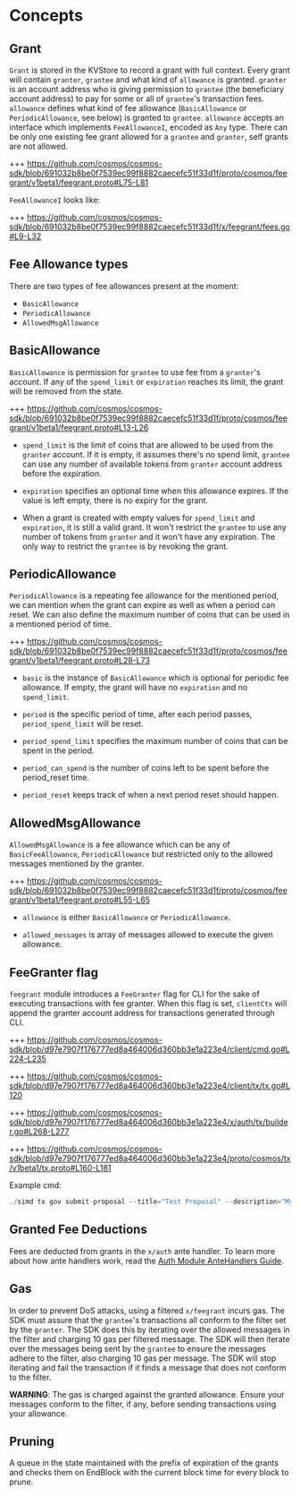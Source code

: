 <!--
order: 1
-->

# Concepts

## Grant

`Grant` is stored in the KVStore to record a grant with full context. Every grant will contain `granter`, `grantee` and what kind of `allowance` is granted. `granter` is an account address who is giving permission to `grantee` (the beneficiary account address) to pay for some or all of `grantee`'s transaction fees. `allowance` defines what kind of fee allowance (`BasicAllowance` or `PeriodicAllowance`, see below) is granted to `grantee`. `allowance` accepts an interface which implements `FeeAllowanceI`, encoded as `Any` type. There can be only one existing fee grant allowed for a `grantee` and `granter`, self grants are not allowed.

+++ https://github.com/cosmos/cosmos-sdk/blob/691032b8be0f7539ec99f8882caecefc51f33d1f/proto/cosmos/feegrant/v1beta1/feegrant.proto#L75-L81

`FeeAllowanceI` looks like:

+++ https://github.com/cosmos/cosmos-sdk/blob/691032b8be0f7539ec99f8882caecefc51f33d1f/x/feegrant/fees.go#L9-L32

## Fee Allowance types

There are two types of fee allowances present at the moment:

* `BasicAllowance`
* `PeriodicAllowance`
* `AllowedMsgAllowance`

## BasicAllowance

`BasicAllowance` is permission for `grantee` to use fee from a `granter`'s account. If any of the `spend_limit` or `expiration` reaches its limit, the grant will be removed from the state.

+++ https://github.com/cosmos/cosmos-sdk/blob/691032b8be0f7539ec99f8882caecefc51f33d1f/proto/cosmos/feegrant/v1beta1/feegrant.proto#L13-L26

* `spend_limit` is the limit of coins that are allowed to be used from the `granter` account. If it is empty, it assumes there's no spend limit, `grantee` can use any number of available tokens from `granter` account address before the expiration.

* `expiration` specifies an optional time when this allowance expires. If the value is left empty, there is no expiry for the grant.

* When a grant is created with empty values for `spend_limit` and `expiration`, it is still a valid grant. It won't restrict the `grantee` to use any number of tokens from `granter` and it won't have any expiration. The only way to restrict the `grantee` is by revoking the grant.

## PeriodicAllowance

`PeriodicAllowance` is a repeating fee allowance for the mentioned period, we can mention when the grant can expire as well as when a period can reset. We can also define the maximum number of coins that can be used in a mentioned period of time.

+++ https://github.com/cosmos/cosmos-sdk/blob/691032b8be0f7539ec99f8882caecefc51f33d1f/proto/cosmos/feegrant/v1beta1/feegrant.proto#L28-L73

* `basic` is the instance of `BasicAllowance` which is optional for periodic fee allowance. If empty, the grant will have no `expiration` and no `spend_limit`.

* `period` is the specific period of time, after each period passes, `period_spend_limit` will be reset.

* `period_spend_limit` specifies the maximum number of coins that can be spent in the period.

* `period_can_spend` is the number of coins left to be spent before the period_reset time.

* `period_reset` keeps track of when a next period reset should happen.

## AllowedMsgAllowance

`AllowedMsgAllowance` is a fee allowance which can be any of `BasicFeeAllowance`, `PeriodicAllowance` but restricted only to the allowed messages mentioned by the granter.

+++ https://github.com/cosmos/cosmos-sdk/blob/691032b8be0f7539ec99f8882caecefc51f33d1f/proto/cosmos/feegrant/v1beta1/feegrant.proto#L55-L65


* `allowance` is either `BasicAllowance` or `PeriodicAllowance`.

* `allowed_messages` is array of messages allowed to execute the given allowance.

## FeeGranter flag

`feegrant` module introduces a `FeeGranter` flag for CLI for the sake of executing transactions with fee granter. When this flag is set, `clientCtx` will append the granter account address for transactions generated through CLI.

+++ https://github.com/cosmos/cosmos-sdk/blob/d97e7907f176777ed8a464006d360bb3e1a223e4/client/cmd.go#L224-L235

+++ https://github.com/cosmos/cosmos-sdk/blob/d97e7907f176777ed8a464006d360bb3e1a223e4/client/tx/tx.go#L120

+++ https://github.com/cosmos/cosmos-sdk/blob/d97e7907f176777ed8a464006d360bb3e1a223e4/x/auth/tx/builder.go#L268-L277

+++ https://github.com/cosmos/cosmos-sdk/blob/d97e7907f176777ed8a464006d360bb3e1a223e4/proto/cosmos/tx/v1beta1/tx.proto#L160-L181

Example cmd:

```go
./simd tx gov submit-proposal --title="Test Proposal" --description="My awesome proposal" --type="Text" --from validator-key --fee-granter=cosmos1xh44hxt7spr67hqaa7nyx5gnutrz5fraw6grxn --chain-id=testnet --fees="10stake"
```

## Granted Fee Deductions

Fees are deducted from grants in the `x/auth` ante handler. To learn more about how ante handlers work, read the [Auth Module AnteHandlers Guide](../../auth/spec/03_antehandlers.md).

## Gas

In order to prevent DoS attacks, using a filtered `x/feegrant` incurs gas. The SDK must assure that the `grantee`'s transactions all conform to the filter set by the `granter`. The SDK does this by iterating over the allowed messages in the filter and charging 10 gas per filtered message. The SDK will then iterate over the messages being sent by the `grantee` to ensure the messages adhere to the filter, also charging 10 gas per message. The SDK will stop iterating and fail the transaction if it finds a message that does not conform to the filter.

**WARNING**: The gas is charged against the granted allowance. Ensure your messages conform to the filter, if any, before sending transactions using your allowance.

## Pruning

A queue in the state maintained with the prefix of expiration of the grants and checks them on EndBlock with the current block time for every block to prune.
